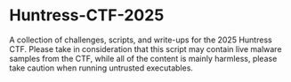 # Huntress-CTF-2025
A collection of challenges, scripts, and write-ups for the 2025 Huntress CTF. Please take in consideration that this script may contain live malware samples from the CTF, while all of the content is mainly harmless, please take caution when running untrusted executables.
